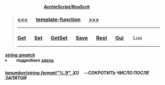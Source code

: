 ##### &nbsp;&nbsp;&nbsp;&nbsp;&nbsp;&nbsp;&nbsp;&nbsp;&nbsp;&nbsp;&nbsp;&nbsp;&nbsp;&nbsp;&nbsp;&nbsp;&nbsp;&nbsp;&nbsp;&nbsp;&nbsp;&nbsp;&nbsp;&nbsp;&nbsp;&nbsp;&nbsp;&nbsp;&nbsp;&nbsp;&nbsp;&nbsp;&nbsp;&nbsp;&nbsp;&nbsp;&nbsp;&nbsp;&nbsp;&nbsp;&nbsp;&nbsp;&nbsp;&nbsp;&nbsp;&nbsp;&nbsp;&nbsp;&nbsp;&nbsp;&nbsp;&nbsp;&nbsp;&nbsp;&nbsp;&nbsp;&nbsp;&nbsp;&nbsp;&nbsp;&nbsp;&nbsp;&nbsp;&nbsp;&nbsp;&nbsp;&nbsp;&nbsp;&nbsp;&nbsp;&nbsp;&nbsp;&nbsp;&nbsp;&nbsp;&nbsp;&nbsp;&nbsp;&nbsp;&nbsp;&nbsp;&nbsp;&nbsp;&nbsp;&nbsp;&nbsp;&nbsp;&nbsp;&nbsp;&nbsp;&nbsp;&nbsp;&nbsp;&nbsp;&nbsp;&nbsp;&nbsp;&nbsp;&nbsp;&nbsp;&nbsp;&nbsp;&nbsp;&nbsp;&nbsp;&nbsp;&nbsp;&nbsp;&nbsp;&nbsp;&nbsp;&nbsp;&nbsp;&nbsp;&nbsp;&nbsp;&nbsp;&nbsp;&nbsp;&nbsp;&nbsp;&nbsp;&nbsp;&nbsp;&nbsp;&nbsp;&nbsp;&nbsp;&nbsp;&nbsp;&nbsp;&nbsp;&nbsp;&nbsp;&nbsp;&nbsp;&nbsp;&nbsp;&nbsp;&nbsp;&nbsp;&nbsp;&nbsp;&nbsp;&nbsp;&nbsp;&nbsp;&nbsp;&nbsp;&nbsp;&nbsp;&nbsp;&nbsp;&nbsp;&nbsp;&nbsp;&nbsp;&nbsp;&nbsp;&nbsp;&nbsp;&nbsp;&nbsp;&nbsp;&nbsp;&nbsp;&nbsp;&nbsp;&nbsp;&nbsp;&nbsp;&nbsp;&nbsp;&nbsp;&nbsp;&nbsp;&nbsp;&nbsp;&nbsp;&nbsp;&nbsp;&nbsp;&nbsp;&nbsp;&nbsp;&nbsp;&nbsp;&nbsp;&nbsp;&nbsp;[***ArchieScript/ReaScrit***](https://github.com/ArchieScript/Archie_ReaScripts)


>### [<<<](https://github.com/ArchieScript/template-function/tree/master/template-function/Gui#archiescriptreascrit)                                &nbsp;&nbsp;&nbsp;&nbsp;&nbsp;                                                                                                    [template-function](https://github.com/ArchieScript/template-function#archiescriptreascrit)                                                    &nbsp;&nbsp;&nbsp;&nbsp;&nbsp;                                                                                                    [>>>](https://???)
>
>-------------------------------------------
>
>### [Get](https://github.com/ArchieScript/template-function/tree/master/template-function/Get)        &nbsp;&nbsp;&nbsp;&nbsp;&nbsp;        [Set](https://github.com/ArchieScript/template-function/tree/master/template-function/Set)        &nbsp;&nbsp;&nbsp;&nbsp;&nbsp;        [GetSet](https://github.com/ArchieScript/template-function/tree/master/template-function/GetSet)  &nbsp;&nbsp;&nbsp;&nbsp;&nbsp;        [Save](https://github.com/ArchieScript/template-function/tree/master/template-function/Save)      &nbsp;&nbsp;&nbsp;&nbsp;&nbsp;        [Rest](https://github.com/ArchieScript/template-function/tree/master/template-function/Rest)      &nbsp;&nbsp;&nbsp;&nbsp;&nbsp;        [Gui](https://github.com/ArchieScript/template-function/tree/master/template-function/Gui)        &nbsp;&nbsp;&nbsp;&nbsp;&nbsp;         Lua                                                                                              &nbsp;&nbsp;&nbsp;&nbsp;&nbsp;  
>-------------------------------------------
>
>
>
>
>
>
>
>
>
>

##### [string.gmatch](https://github.com/ArchieScript/template-function/blob/master/template-function/Lua/string.gmatchstring.gmatch.lua) <li> &nbsp;&nbsp;&nbsp;&nbsp; _подробнее [здесь](http://uopilot.tati.pro/index.php?title=String.gmatch_(Lua))_

##### [tonumber(string.format("%.1f", X))](https://github.com/ArchieScript/template-function/blob/master/template-function/Lua/tonumber-string.format-.1f-%20user_input_str.lua) &nbsp;&nbsp;&nbsp;&nbsp;--СОКРОТИТЬ ЧИСЛО ПОСЛЕ ЗАПЯТОЙ




